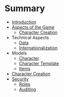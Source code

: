 # Summary

* [Introduction](README.md)
* [Aspects of the Game](aspects-of-the-game/readme.md)
  * [Character Creation](aspects-of-the-game/character-creation.md)
* Technical Aspects
  * [Data](technical/data.md)
  * [Internationalization](technical/i18n.md)
* Models
  * [Character](model/character.md)
  * [Character Template](model/character_template.md)
  * [Items](model/items.md)
* [Character Creation](character_creation/readme.md)
* [Security](security/readme.md)
  * [Roles](security/roles.md)
  * [Auditing](security/auditing.md)

